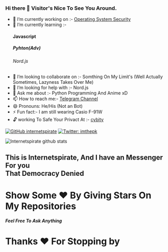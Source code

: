 ### Hi there 👋 Visitor's Nice To See You Around.


- 🔭 I’m currently working on :- [Operating System Security](https://github.com/internetspirate/C-on-see)
- 🌱 I’m currently learning :- <h4>Javascript</h4><h5>Pyhton(Adv)</h5><h6>Nord.js</h6>
- 👯 I’m looking to collaborate on :- Somthing On My Limit's (Well Actually Sometimes, Lazyness Takes Over Me)
- 🤔 I’m looking for help with :- Nord.js
- 💬 Ask me about :- Python Programming And Anime xD
- 📫 How to reach me:- [Telegram Channel](https://t.me/cybity)
- 😄 Pronouns: He/His (Not an Bot)
- ⚡  Fun fact:- I am still wearing Casio F-91W 
- 🔓 working To Safe Your Privact At :- [cybity](https://github.com/cybity) 



[![GitHub internetspirate](https://img.shields.io/github/followers/internetspirate?label=follow&style=social)](https://github.com/internetspirate)
[![Twitter: imthepk](https://img.shields.io/twitter/follow/internetspirate?style=social)](https://twitter.com/internetspirate)







![Internetspirate github stats](https://github-readme-stats.vercel.app/api?username=Internetspirate&show_icons=true&theme=dark)

<h2> This is Internetspirate, And I have an Messenger For you <br>
 That Democracy Denied </h2>
 
 <h1> Show Some ❤️ By Giving Stars On My Repositories </h1>
 
 <h5> Feel Free To Ask Anything </h5>

<h1> Thanks ❤️ For Stopping by </h1>
